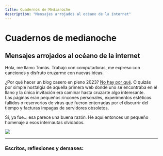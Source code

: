 ```yaml
---
title: Cuadernos de Medianoche
description: "Mensajes arrojados al océano de la internet"
---
```

# Cuadernos de medianoche
## Mensajes arrojados al océano de la internet

Hola, me llamo Tomás. Trabajo con computadoras, me expreso con canciones y disfruto cruzarme con nuevas ideas.

¿Por qué hacer un blog casero en pleno 2023? [No hay por qué](https://youtu.be/K_HKvUYfbzE?t=22). O quizás por simple nostalgia de aquella primera web donde uno se encontraba en el llano y la única invitación era caminar hasta cruzarte algo interesante.  
Las páginas eran pequeños rincones personales, experimentos estéticos fallidos o reservorios de virus que fueron enterradas por el discurrir del tiempo y facturas impagas de servidores obsoletos.

Sí, ya fue... esa parece una buena razón. He aquí entonces un pequeño homenaje a esos internautas olvidados.

<img src="blog-personal-publico/images/dancing-baby.gif">

---
### Escritos, reflexiones y demases:
